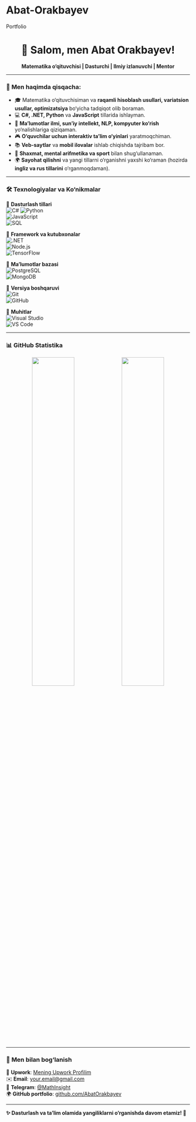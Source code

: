 # Abat-Orakbayev
Portfolio
<h1 align="center">👋 Salom, men Abat Orakbayev!</h1>

<p align="center">
  <b>Matematika o‘qituvchisi | Dasturchi | Ilmiy izlanuvchi | Mentor</b>
</p>

---

### 🚀 **Men haqimda qisqacha:**
- 🎓 Matematika o‘qituvchisiman va **raqamli hisoblash usullari, variatsion usullar, optimizatsiya** bo‘yicha tadqiqot olib boraman.
- 💻 **C#, .NET, Python** va **JavaScript** tillarida ishlayman.
- 🤖 **Ma’lumotlar ilmi, sun’iy intellekt, NLP, kompyuter ko‘rish** yo‘nalishlariga qiziqaman.
- 🎮 **O‘quvchilar uchun interaktiv ta’lim o‘yinlari** yaratmoqchiman.
- 📚 **Veb-saytlar** va **mobil ilovalar** ishlab chiqishda tajribam bor.
- 🎯 **Shaxmat, mental arifmetika va sport** bilan shug‘ullanaman.
- 🌍 **Sayohat qilishni** va yangi tillarni o‘rganishni yaxshi ko‘raman (hozirda **ingliz va rus tillarini** o‘rganmoqdaman).

---

### 🛠 **Texnologiyalar va Ko‘nikmalar**
📌 **Dasturlash tillari**  
![C#](https://img.shields.io/badge/C%23-%23239120.svg?style=for-the-badge&logo=c-sharp&logoColor=white) 
![Python](https://img.shields.io/badge/Python-%233776AB.svg?style=for-the-badge&logo=python&logoColor=white)  
![JavaScript](https://img.shields.io/badge/JavaScript-%23F7DF1E.svg?style=for-the-badge&logo=javascript&logoColor=black)  
![SQL](https://img.shields.io/badge/SQL-%230074C6.svg?style=for-the-badge&logo=mysql&logoColor=white)  

📌 **Framework va kutubxonalar**  
![.NET](https://img.shields.io/badge/.NET-%235C2D91.svg?style=for-the-badge&logo=dotnet&logoColor=white)  
![Node.js](https://img.shields.io/badge/Node.js-%23339933.svg?style=for-the-badge&logo=node.js&logoColor=white)  
![TensorFlow](https://img.shields.io/badge/TensorFlow-%23FF6F00.svg?style=for-the-badge&logo=tensorflow&logoColor=white)  

📌 **Ma’lumotlar bazasi**  
![PostgreSQL](https://img.shields.io/badge/PostgreSQL-%23336791.svg?style=for-the-badge&logo=postgresql&logoColor=white)  
![MongoDB](https://img.shields.io/badge/MongoDB-%2347A248.svg?style=for-the-badge&logo=mongodb&logoColor=white)  

📌 **Versiya boshqaruvi**  
![Git](https://img.shields.io/badge/Git-%23F05032.svg?style=for-the-badge&logo=git&logoColor=white)  
![GitHub](https://img.shields.io/badge/GitHub-%23181717.svg?style=for-the-badge&logo=github&logoColor=white)  

📌 **Muhitlar**  
![Visual Studio](https://img.shields.io/badge/Visual%20Studio-%235C2D91.svg?style=for-the-badge&logo=visual-studio&logoColor=white)  
![VS Code](https://img.shields.io/badge/VS%20Code-%23007ACC.svg?style=for-the-badge&logo=visual-studio-code&logoColor=white)  

---

### 📊 **GitHub Statistika**
<p align="center">
  <img src="https://github-readme-stats.vercel.app/api?username=AbatOrakbayev&show_icons=true&theme=radical" width="48%" />
  <img src="https://github-readme-streak-stats.herokuapp.com/?user=AbatOrakbayev&theme=radical" width="48%" />
</p>

---

### 📢 **Men bilan bog‘lanish**
💼 **Upwork**: [Mening Upwork Profilim](https://www.upwork.com/freelancers/your-upwork-profile)  
✉️ **Email**: your.email@gmail.com  
💬 **Telegram**: [@MathInsight](https://t.me/MathInsight)  
🌍 **GitHub portfolio**: [github.com/AbatOrakbayev](https://github.com/AbatOrakbayev)  

---

**✨ Dasturlash va ta’lim olamida yangiliklarni o‘rganishda davom etamiz! 🚀**  

